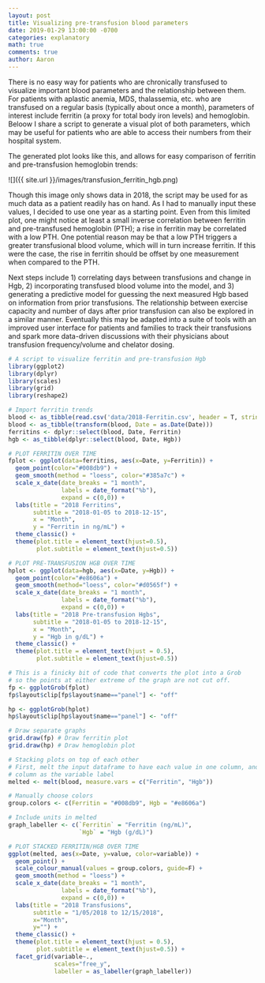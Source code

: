 ```yaml
---
layout: post
title: Visualizing pre-transfusion blood parameters
date: 2019-01-29 13:00:00 -0700
categories: explanatory
math: true
comments: true
author: Aaron
---
```


There is no easy way for patients who are chronically transfused to visualize important blood parameters and the relationship between them. For patients with aplastic anemia, MDS, thalassemia, etc. who are transfused on a regular basis (typically about once a month), parameters of interest include ferritin (a proxy for total body iron levels) and hemoglobin. Beloow I share a script to generate a visual plot of both parameters, which may be useful for patients who are able to access their numbers from their hospital system.  

The generated plot looks like this, and allows for easy comparison of ferritin and pre-transfusion hemoglobin trends:  

![]({{ site.url }}/images/transfusion_ferritin_hgb.png)  

Though this image only shows data in 2018, the script may be used for as much data as a patient readily has on hand. As I had to manually input these values, I decided to use one year as a starting point. Even from this limited plot, one might notice at least a small inverse correlation between ferritin and pre-transfused hemoglobin (PTH); a rise in ferritin may be correlated with a low PTH. One potential reason may be that a low PTH triggers a greater transfusional blood volume, which will in turn increase ferritin. If this were the case, the rise in ferritin should be offset by one measurement when compared to the PTH.  

Next steps include 1) correlating days between transfusions and change in Hgb, 2) incorporating transfused blood volume into the model, and 3) generating a predictive model for guessing the next measured Hgb based on information from prior transfusions. The relationship between exercise capacity and number of days after prior transfusion can also be explored in a similar manner. Eventually this may be adapted into a suite of tools with an improved user interface for patients and families to track their transfusions and spark more data-driven discussions with their physicians about transfusion frequency/volume and chelator dosing. 

~~~ R
# A script to visualize ferritin and pre-transfusion Hgb
library(ggplot2)
library(dplyr)
library(scales)
library(grid)
library(reshape2)

# Import ferritin trends
blood <- as_tibble(read.csv('data/2018-Ferritin.csv', header = T, stringsAsFactors = F))
blood <- as_tibble(transform(blood, Date = as.Date(Date)))
ferritins <- dplyr::select(blood, Date, Ferritin)
hgb <- as_tibble(dplyr::select(blood, Date, Hgb))

# PLOT FERRITIN OVER TIME
fplot <- ggplot(data=ferritins, aes(x=Date, y=Ferritin)) +
  geom_point(color="#008db9") +
  geom_smooth(method = "loess", color="#385a7c") + 
  scale_x_date(date_breaks = "1 month",
               labels = date_format("%b"),
               expand = c(0,0)) + 
  labs(title = "2018 Ferritins",
       subtitle = "2018-01-05 to 2018-12-15",
       x = "Month", 
       y = "Ferritin in ng/mL") +
  theme_classic() +
  theme(plot.title = element_text(hjust=0.5), 
        plot.subtitle = element_text(hjust=0.5))

# PLOT PRE-TRANSFUSION HGB OVER TIME
hplot <- ggplot(data=hgb, aes(x=Date, y=Hgb)) +
  geom_point(color="#e8606a") +
  geom_smooth(method="loess", color="#d0565f") +
  scale_x_date(date_breaks = "1 month",
               labels = date_format("%b"),
               expand = c(0,0)) +
  labs(title = "2018 Pre-transfusion Hgbs",
       subtitle = "2018-01-05 to 2018-12-15",
       x = "Month", 
       y = "Hgb in g/dL") +
  theme_classic() +
  theme(plot.title = element_text(hjust = 0.5),
        plot.subtitle = element_text(hjust=0.5))

# This is a finicky bit of code that converts the plot into a Grob 
# so the points at either extreme of the graph are not cut off.
fp <- ggplotGrob(fplot)
fp$layout$clip[fp$layout$name=="panel"] <- "off"

hp <- ggplotGrob(hplot)
hp$layout$clip[hp$layout$name=="panel"] <- "off"

# Draw separate graphs
grid.draw(fp) # Draw ferritin plot 
grid.draw(hp) # Draw hemoglobin plot

# Stacking plots on top of each other
# First, melt the input dataframe to have each value in one column, and the other
# column as the variable label
melted <- melt(blood, measure.vars = c("Ferritin", "Hgb"))

# Manually choose colors
group.colors <- c(Ferritin = "#008db9", Hgb = "#e8606a")

# Include units in melted
graph_labeller <- c(`Ferritin` = "Ferritin (ng/mL)",
                    `Hgb` = "Hgb (g/dL)")

# PLOT STACKED FERRITIN/HGB OVER TIME
ggplot(melted, aes(x=Date, y=value, color=variable)) + 
  geom_point() + 
  scale_colour_manual(values = group.colors, guide=F) + 
  geom_smooth(method = "loess") + 
  scale_x_date(date_breaks = "1 month",
               labels = date_format("%b"),
               expand = c(0,0)) +
  labs(title = "2018 Transfusions",
       subtitle = "1/05/2018 to 12/15/2018", 
       x="Month",
       y="") + 
  theme_classic() +
  theme(plot.title = element_text(hjust = 0.5),
        plot.subtitle = element_text(hjust=0.5)) +
  facet_grid(variable~., 
             scales="free_y",
             labeller = as_labeller(graph_labeller))
~~~